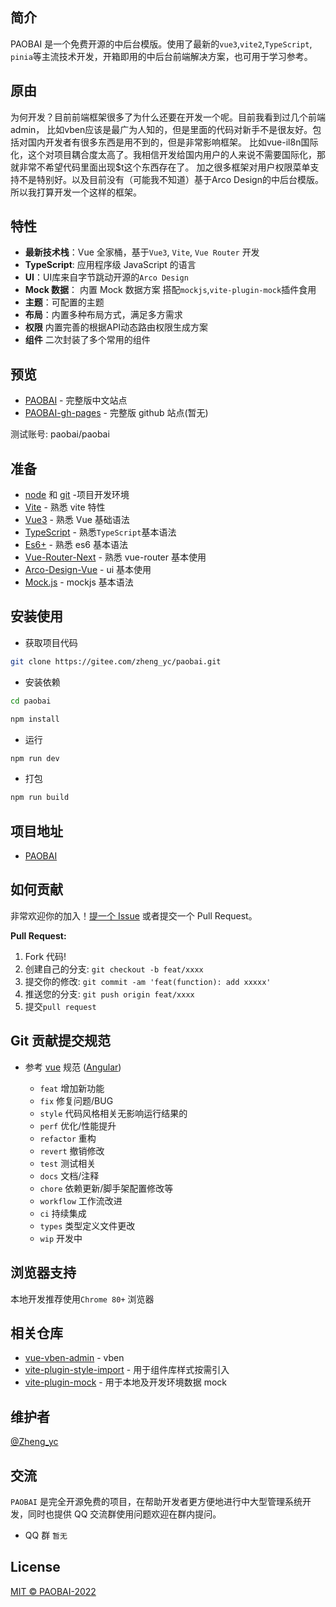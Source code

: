 ## 简介

PAOBAI 是一个免费开源的中后台模版。使用了最新的`vue3`,`vite2`,`TypeScript`, `pinia`等主流技术开发，开箱即用的中后台前端解决方案，也可用于学习参考。

## 原由
为何开发？目前前端框架很多了为什么还要在开发一个呢。目前我看到过几个前端admin，
比如vben应该是最广为人知的，但是里面的代码对新手不是很友好。包括对国内开发者有很多东西是用不到的，但是非常影响框架。
比如vue-il8n国际化，这个对项目耦合度太高了。我相信开发给国内用户的人来说不需要国际化，那就非常不希望代码里面出现$t这个东西存在了。
加之很多框架对用户权限菜单支持不是特别好。以及目前没有（可能我不知道）基于Arco Design的中后台模版。所以我打算开发一个这样的框架。
## 特性

- **最新技术栈**：Vue 全家桶，基于`Vue3`, `Vite`, `Vue Router` 开发
- **TypeScript**: 应用程序级 JavaScript 的语言
- **UI**：UI库来自字节跳动开源的`Arco Design`
- **Mock 数据**： 内置 Mock 数据方案 搭配`mockjs`,`vite-plugin-mock`插件食用
- **主题**：可配置的主题
- **布局**：内置多种布局方式，满足多方需求
- **权限** 内置完善的根据API动态路由权限生成方案
- **组件** 二次封装了多个常用的组件

## 预览

- [PAOBAI](http://110.40.186.235/) - 完整版中文站点
- [PAOBAI-gh-pages]() - 完整版 github 站点(暂无)

测试账号: paobai/paobai

## 准备

- [node](http://nodejs.org/) 和 [git](https://git-scm.com/) -项目开发环境
- [Vite](https://vitejs.dev/) - 熟悉 vite 特性
- [Vue3](https://v3.vuejs.org/) - 熟悉 Vue 基础语法
- [TypeScript](https://www.typescriptlang.org/) - 熟悉`TypeScript`基本语法
- [Es6+](http://es6.ruanyifeng.com/) - 熟悉 es6 基本语法
- [Vue-Router-Next](https://next.router.vuejs.org/) - 熟悉 vue-router 基本使用
- [Arco-Design-Vue](https://arco.design/vue/docs/start) - ui 基本使用
- [Mock.js](https://github.com/nuysoft/Mock) - mockjs 基本语法


## 安装使用

- 获取项目代码

```bash
git clone https://gitee.com/zheng_yc/paobai.git
```

- 安装依赖

```bash
cd paobai

npm install
```

- 运行

```bash
npm run dev
```

- 打包

```bash
npm run build
```

## 项目地址

- [PAOBAI](https://gitee.com/zheng_yc/paobai)

## 如何贡献

非常欢迎你的加入！[提一个 Issue](https://gitee.com/zheng_yc/paobai/issues) 或者提交一个 Pull Request。

**Pull Request:**

1. Fork 代码!
2. 创建自己的分支: `git checkout -b feat/xxxx`
3. 提交你的修改: `git commit -am 'feat(function): add xxxxx'`
4. 推送您的分支: `git push origin feat/xxxx`
5. 提交`pull request`

## Git 贡献提交规范

- 参考 [vue](https://github.com/vuejs/vue/blob/dev/.github/COMMIT_CONVENTION.md) 规范 ([Angular](https://github.com/conventional-changelog/conventional-changelog/tree/master/packages/conventional-changelog-angular))

    - `feat` 增加新功能
    - `fix` 修复问题/BUG
    - `style` 代码风格相关无影响运行结果的
    - `perf` 优化/性能提升
    - `refactor` 重构
    - `revert` 撤销修改
    - `test` 测试相关
    - `docs` 文档/注释
    - `chore` 依赖更新/脚手架配置修改等
    - `workflow` 工作流改进
    - `ci` 持续集成
    - `types` 类型定义文件更改
    - `wip` 开发中

## 浏览器支持

本地开发推荐使用`Chrome 80+` 浏览器

## 相关仓库
- [vue-vben-admin](https://github.com/anncwb/vue-vben-admin) - vben
- [vite-plugin-style-import](https://github.com/anncwb/vite-plugin-style-import) - 用于组件库样式按需引入
- [vite-plugin-mock](https://github.com/anncwb/vite-plugin-mock) - 用于本地及开发环境数据 mock

## 维护者

[@Zheng_yc](https://gitee.com/zheng_yc)

## 交流

`PAOBAI` 是完全开源免费的项目，在帮助开发者更方便地进行中大型管理系统开发，同时也提供 QQ 交流群使用问题欢迎在群内提问。

- QQ 群 `暂无`

## License

[MIT © PAOBAI-2022](./LICENSE)
